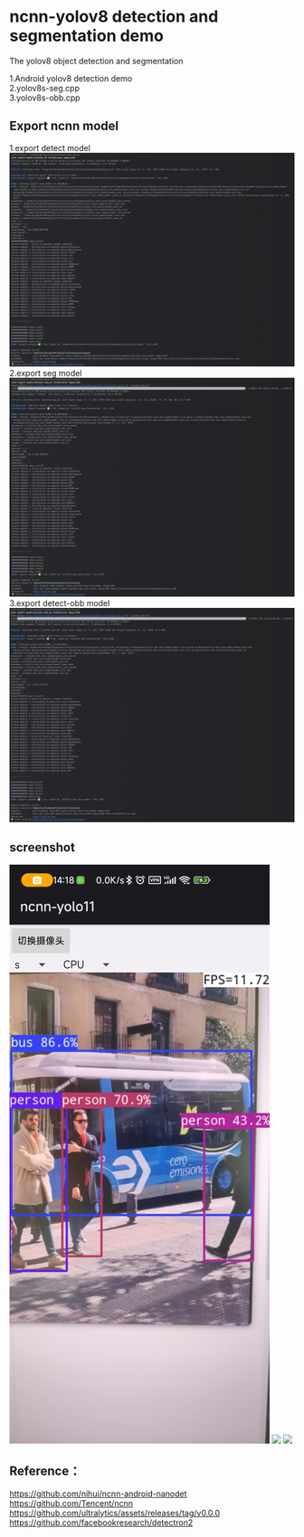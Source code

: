 # ncnn-yolov8 detection and segmentation demo

The yolov8 object detection and segmentation

1.Android yolov8 detection demo  
2.yolov8s-seg.cpp  
3.yolov8s-obb.cpp  

## Export ncnn model
1.export detect model  
![](./doc/detect.png)  
2.export seg model  
![](./doc/seg.png)  
3.export detect-obb model   
![](./doc/obb.png)  
## screenshot
![](./ncnn-android-yolo11/screenshot.jpg)
![](yolov8s-seg.jpg)
![](yolov8s-obb.jpg)
## Reference：  
https://github.com/nihui/ncnn-android-nanodet  
https://github.com/Tencent/ncnn  
https://github.com/ultralytics/assets/releases/tag/v0.0.0  
https://github.com/facebookresearch/detectron2  
